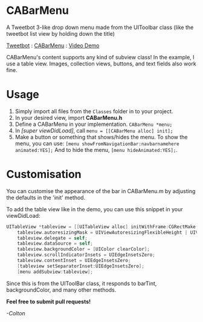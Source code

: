 CABarMenu
=========

A Tweetbot 3-like drop down menu made from the UIToolbar class (like the tweetbot list view by holding down the title)

[Tweetbot](http://192.241.189.143/hosting/tweet.gif) : [CABarMenu](http://192.241.189.143/hosting/demo.gif) : [Video Demo](https://www.youtube.com/watch?v=8k0t8uFug90)

CABarMenu's content supports any kind of subview class! In the example, I use a table view. Images, collection views, buttons, and text fields also
work fine.

Usage
=========

1. Simply import all files from the ```Classes``` folder in to your project.
2. In your desired view, import **CABarMenu.h**
3. Define a CABarMenu in your implementation. ```CABarMenu *menu;```
4. In *[super viewDidLoad]*, call  ```menu = [[CABarMenu alloc] init];```
5. Make a button or something that shows/hides the menu. To show the menu,
you can use: ```[menu showFromNavigationBar:navbarnamehere animated:YES];```
And to hide the menu, ```[menu hideAnimated:YES];```.


Customisation
==========

You can customise the appearance of the bar in CABarMenu.m by adjusting the defaults in the 'init' method.
    
 To add the table view like in the demo, you can use this snippet in your viewDidLoad:

``` objective-c
UITableView *tableview = [[UITableView alloc] initWithFrame:CGRectMake(0, 40, 0, 416)];
    tableview.autoresizingMask = UIViewAutoresizingFlexibleHeight | UIViewAutoresizingFlexibleWidth;
    tableview.delegate = self;
    tableview.dataSource = self;
    tableview.backgroundColor = [UIColor clearColor];
    tableview.scrollIndicatorInsets = UIEdgeInsetsZero;
    tableview.contentInset = UIEdgeInsetsZero;
    [tableview setSeparatorInset:UIEdgeInsetsZero];
    [menu addSubview:tableview];
```

Since this is from the UIToolBar class, it responds to barTint, backgroundColor, and many other methods.


**Feel free to submit pull requests!**

*-Colton*
